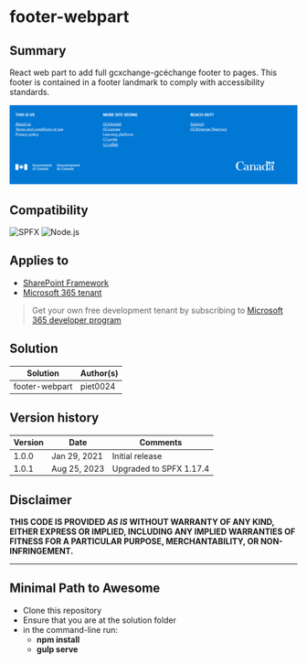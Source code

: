 # footer-webpart

## Summary

React web part to add full gcxchange-gcéchange footer to pages. This footer is contained in a footer landmark to comply with accessibility standards.

![gcxchange-gcéchange footer](./assets/gcx-footer.PNG)

## Compatibility

![SPFX](https://img.shields.io/badge/SPFX-1.17.4-green.svg)
![Node.js](https://img.shields.io/badge/Node.js-v16.3+-green.svg)

## Applies to

- [SharePoint Framework](https://aka.ms/spfx)
- [Microsoft 365 tenant](https://docs.microsoft.com/en-us/sharepoint/dev/spfx/set-up-your-developer-tenant)

> Get your own free development tenant by subscribing to [Microsoft 365 developer program](http://aka.ms/o365devprogram)

## Solution

Solution|Author(s)
--------|---------
footer-webpart | piet0024

## Version history

Version|Date|Comments
--------|---------|---------
1.0.0  | Jan 29, 2021 | Initial release
1.0.1  | Aug 25, 2023 | Upgraded to SPFX 1.17.4

## Disclaimer

**THIS CODE IS PROVIDED *AS IS* WITHOUT WARRANTY OF ANY KIND, EITHER EXPRESS OR IMPLIED, INCLUDING ANY IMPLIED WARRANTIES OF FITNESS FOR A PARTICULAR PURPOSE, MERCHANTABILITY, OR NON-INFRINGEMENT.**

---

## Minimal Path to Awesome

- Clone this repository
- Ensure that you are at the solution folder
- in the command-line run:
  - **npm install**
  - **gulp serve**

